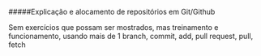 #####Explicação e alocamento de repositórios em Git/Github


Sem exercícios que possam ser mostrados, mas treinamento e funcionamento, usando mais de 1 branch, commit, add, pull request, pull, fetch
